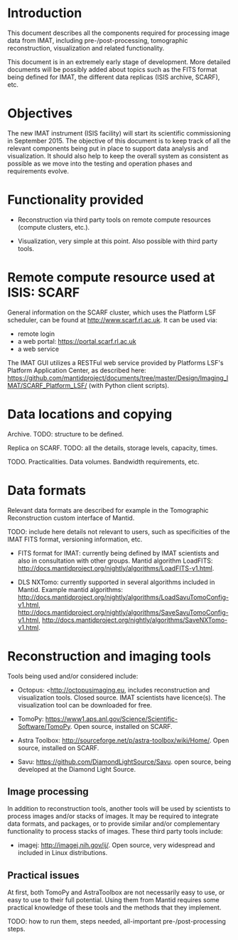 
Introduction
============

This document describes all the components required for processing
image data from IMAT, including pre-/post-processing, tomographic
reconstruction, visualization and related functionality.

This document is in an extremely early stage of development. More
detailed documents will be possibly added about topics such as the
FITS format being defined for IMAT, the different data replicas (ISIS
archive, SCARF), etc.

Objectives
==========

The new IMAT instrument (ISIS facility) will start its scientific
commissioning in September 2015. The objective of this document is to
keep track of all the relevant components being put in place to
support data analysis and visualization. It should also help to keep
the overall system as consistent as possible as we move into the
testing and operation phases and requirements evolve.

Functionality provided
======================

* Reconstruction via third party tools on remote compute resources
  (compute clusters, etc.).

* Visualization, very simple at this point. Also possible with third
  party tools.

Remote compute resource used at ISIS: SCARF
===========================================

General information on the SCARF cluster, which uses the Platform LSF
scheduler, can be found at http://www.scarf.rl.ac.uk. It can be used
via:

* remote login
* a web portal: https://portal.scarf.rl.ac.uk
* a web service

The IMAT GUI utilizes a RESTFul web service provided by Platforms
LSF's Platform Application Center, as described here:
https://github.com/mantidproject/documents/tree/master/Design/Imaging_IMAT/SCARF_Platform_LSF/
(with Python client scripts).

Data locations and copying
==========================

Archive. TODO: structure to be defined.

Replica on SCARF. TODO: all the details, storage levels, capacity,
times.

TODO. Practicalities. Data volumes. Bandwidth requirements, etc.

Data formats
============

Relevant data formats are described for example in the Tomographic
Reconstruction custom interface of Mantid.

TODO: include here details not relevant to users, such as
specificities of the IMAT FITS format, versioning information, etc.

* FITS format for IMAT: currently being defined by IMAT scientists and
  also in consultation with other groups. Mantid algorithm LoadFITS:
  http://docs.mantidproject.org/nightly/algorithms/LoadFITS-v1.html.

* DLS NXTomo: currently supported in several algorithms included in
  Mantid. Example mantid algorithms:
  http://docs.mantidproject.org/nightly/algorithms/LoadSavuTomoConfig-v1.html,
  http://docs.mantidproject.org/nightly/algorithms/SaveSavuTomoConfig-v1.html,
  http://docs.mantidproject.org/nightly/algorithms/SaveNXTomo-v1.html.

Reconstruction and imaging tools
================================

Tools being used and/or considered include:

* Octopus: <http://octopusimaging.eu, includes reconstruction and
  visualization tools. Closed source. IMAT scientists have
  licence(s). The visualization tool can be downloaded for free.

* TomoPy:
  https://www1.aps.anl.gov/Science/Scientific-Software/TomoPy. Open
  source, installed on SCARF.

* Astra Toolbox:
  http://sourceforge.net/p/astra-toolbox/wiki/Home/. Open source,
  installed on SCARF.

* Savu: https://github.com/DiamondLightSource/Savu. open source, being
  developed at the Diamond Light Source.


Image processing
----------------

In addition to reconstruction tools, another tools will be used by
scientists to process images and/or stacks of images. It may be
required to integrate data formats, and packages, or to provide
similar and/or complementary functionality to process stacks of
images. These third party tools include:

* imagej: http://imagej.nih.gov/ij/. Open source, very widespread and
  included in Linux distributions.


Practical issues
----------------

At first, both TomoPy and AstraToolbox are not necessarily easy to
use, or easy to use to their full potential. Using them from Mantid
requires some practical knowledge of these tools and the methods that
they implement.

TODO: how to run them, steps needed, all-important
pre-/post-processing steps.

